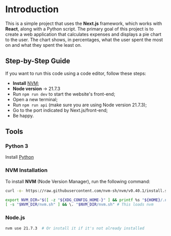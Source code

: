 # Introduction

This is a simple project that uses the **Next.js** framework, which works with **React**, along with a Python script. The primary goal of this project is to create a web application that calculates expenses and displays a pie chart to the user. The chart shows, in percentages, what the user spent the most on and what they spent the least on.

## Step-by-Step Guide

If you want to run this code using a code editor, follow these steps:

* **Install** <a href="https://github.com/nvm-sh/nvm?tab=readme-ov-file#install--update-script" target="_blank">NVM</a>;
* **Node version** -> 21.7.3 
* Run `npm run dev` to start the website's front-end;
* Open a new terminal;
* Run `npm run api` (make sure you are using Node version 21.7.3);
* Go to the port indicated by Next.js/front-end;
* Be happy.

## Tools

### Python 3

Install [Python](https://www.python.org/downloads/)

### NVM Installation

To install **NVM** (Node Version Manager), run the following command:

```bash
curl -o- https://raw.githubusercontent.com/nvm-sh/nvm/v0.40.1/install.sh | bash
```
```bash
export NVM_DIR="$([ -z "${XDG_CONFIG_HOME-}" ] && printf %s "${HOME}/.nvm" || printf %s "${XDG_CONFIG_HOME}/nvm")"
[ -s "$NVM_DIR/nvm.sh" ] && \. "$NVM_DIR/nvm.sh" # This loads nvm
```
### Node.js

```bash
nvm use 21.7.3  # Or install it if it's not already installed
```
